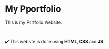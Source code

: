 # My Pportfolio
This is my Portfolio Website.

<br>

:heavy_check_mark: This website is done using **HTML**, **CSS** and **JS**.
